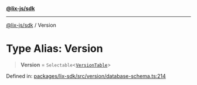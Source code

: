 [**@lix-js/sdk**](../README.md)

***

[@lix-js/sdk](../README.md) / Version

# Type Alias: Version

> **Version** = `Selectable`\<[`VersionTable`](VersionTable.md)\>

Defined in: [packages/lix-sdk/src/version/database-schema.ts:214](https://github.com/opral/monorepo/blob/bc82d6c7272aa8ad8661dcf0fee644d9229ef5eb/packages/lix-sdk/src/version/database-schema.ts#L214)
